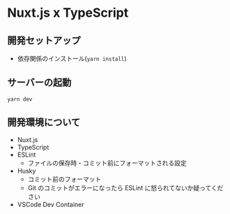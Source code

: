# Nuxt.js x TypeScript

## 開発セットアップ

- 依存関係のインストール(`yarn install`)

## サーバーの起動

`yarn dev`

## 開発環境について

- Nuxt.js
- TypeScript
- ESLint
  - ファイルの保存時・コミット前にフォーマットされる設定
- Husky
  - コミット前のフォーマット
  - Git のコミットがエラーになったら ESLint に怒られてないか疑ってください
- VSCode Dev Container
